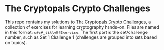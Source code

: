 # The Cryptopals Crypto Challenges

This repo contains my solutions to [The Cryptopals Crypto Challenges](https://cryptopals.com/), a collection of exercises
for learning cryptography hands-on. Files are named in this format: `s#c#_titleOfExercise`. The first part is the
set/challenge number, such as Set 1 Challenge 1 (challenges are grouped into sets based on topics).
